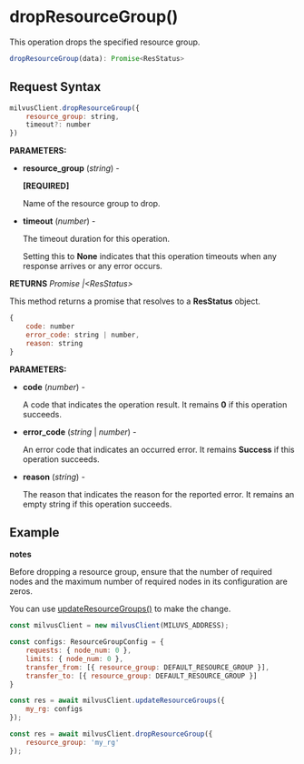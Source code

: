 # dropResourceGroup()

This operation drops the specified resource group.

```javascript
dropResourceGroup(data): Promise<ResStatus>
```

## Request Syntax

```javascript
milvusClient.dropResourceGroup({
    resource_group: string,
    timeout?: number
})
```

**PARAMETERS:**

- **resource_group** (*string*) -

    **[REQUIRED]**

    Name of the resource group to drop.

- **timeout** (*number*) -

    The timeout duration for this operation. 

    Setting this to **None** indicates that this operation timeouts when any response arrives or any error occurs.

**RETURNS** *Promise |\<ResStatus>*

This method returns a promise that resolves to a **ResStatus** object.

```javascript
{
    code: number
    error_code: string | number,
    reason: string
}
```

**PARAMETERS:**

- **code** (*number*) -

    A code that indicates the operation result. It remains **0** if this operation succeeds.

- **error_code** (*string* | *number*) -

    An error code that indicates an occurred error. It remains **Success** if this operation succeeds. 

- **reason** (*string*) - 

    The reason that indicates the reason for the reported error. It remains an empty string if this operation succeeds.

## Example

<div class="admonition note">

<p><b>notes</b></p>

<p>Before dropping a resource group, ensure that the number of required nodes and the maximum number of required nodes in its configuration are zeros.</p>
<p>You can use <a href="./ResourceGroup-updateResourceGroups">updateResourceGroups()</a> to make the change.</p>

</div>

```javascript
const milvusClient = new milvusClient(MILUVS_ADDRESS);

const configs: ResourceGroupConfig = {
    requests: { node_num: 0 },
    limits: { node_num: 0 },
    transfer_from: [{ resource_group: DEFAULT_RESOURCE_GROUP }],
    transfer_to: [{ resource_group: DEFAULT_RESOURCE_GROUP }]
}

const res = await milvusClient.updateResourceGroups({ 
    my_rg: configs
});

const res = await milvusClient.dropResourceGroup({ 
    resource_group: 'my_rg'
});
```

